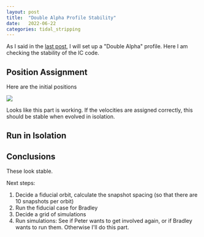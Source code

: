 ```yaml
---
layout: post
title:  "Double Alpha Profile Stability"
date:   2022-06-22
categories: tidal_stripping
---
```



As I said in the <a href="https://ndrakos.github.io/blog/tidal_stripping/Two_Component_ICs/">last post</a>, I will set up a "Double Alpha" profile. Here I am checking the stability of the IC code.

## Position Assignment

Here are the initial positions

<img src="{{ site.baseurl }}/assets/plots/20220617_Alpha2Model.png">

Looks like this part is working. If the velocities are assigned correctly, this should be stable when evolved in isolation.


## Run in Isolation


## Conclusions


These look stable.

Next steps:
1. Decide a fiducial orbit, calculate the snapshot spacing (so that there are 10 snapshots per orbit)
2. Run the fiducial case for Bradley
3. Decide a grid of simulations
4. Run simulations: See if Peter wants to get involved again, or if Bradley wants to run them. Otherwise I'll do this part.
